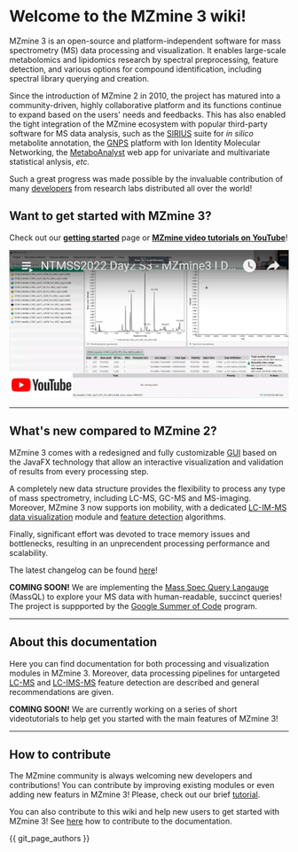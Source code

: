# Welcome to the MZmine 3 wiki!

MZmine 3 is an open-source and platform-independent software for mass spectrometry (MS) data
processing and visualization. It enables large-scale metabolomics and lipidomics research by
spectral preprocessing, feature detection, and various options for compound identification,
including spectral library querying and creation.

Since the introduction of MZmine 2 in 2010, the project has matured into a community-driven, highly
collaborative platform and its functions continue to expand based on the users' needs and feedbacks.
This has also enabled the tight integration of the MZmine ecosystem with popular third-party
software for MS data analysis, such as
the [SIRIUS](https://bio.informatik.uni-jena.de/software/sirius/) suite for _in silico_ metabolite
annotation, the [GNPS](https://gnps.ucsd.edu/ProteoSAFe/static/gnps-splash.jsp?redirect=auth)
platform with Ion Identity Molecular Networking, the [MetaboAnalyst](https://www.metaboanalyst.ca/)
web app for univariate and multivariate statistical anlysis, _etc._

Such a great progress was made possible by the invaluable contribution of
many [developers](https://github.com/mzmine/mzmine3/graphs/contributors) from research labs
distributed all over the world!

## Want to get started with MZmine 3? 
 
Check out our **[getting started](getting_started.md)** page or **[MZmine video tutorials on YouTube](https://www.youtube.com/@mzmineproject/playlists)**!

![Youtube channel](index-youtube-channel.png)
 
---

## What's new compared to MZmine 2?

MZmine 3 comes with a redesigned and fully customizable [GUI](main-window-overview.md) based on the
JavaFX technology that allow an interactive visualization and validation of results from every
processing step.

A completely new data structure provides the flexibility to process any type of mass spectrometry,
including LC-MS, GC-MS and MS-imaging. Moreover, MZmine 3 now supports ion mobility, with a
dedicated [LC-IM-MS data visualization](visualization_modules/ims_raw_data_overview/IM-data-visualisation.md)
module and [feature detection](workflows/imsworkflow/ion-mobility-data-processing-workflow.md)
algorithms.

Finally, significant effort was devoted to trace memory issues and bottlenecks, resulting in an
unprecendent processing performance and scalability.

The latest changelog can be found [here](changelog.md)!

**COMING SOON!** We are implementing
the [Mass Spec Query Langauge](https://github.com/rformassspectrometry/SpectraQL) (MassQL) to
explore your MS data with human-readable, succinct queries! The project is suppported by
the [Google Summer of Code](https://summerofcode.withgoogle.com/) program.


---

## About this documentation

Here you can find documentation for both processing and visualization modules in MZmine 3. Moreover,
data processing pipelines for untargeted [LC-MS](workflows/lcmsworkflow/lcms-workflow.md)
and [LC-IMS-MS](workflows/imsworkflow/ion-mobility-data-processing-workflow.md) feature detection
are described and general recommendations are given.

**COMING SOON!** We are currently working on a series of short videotutorials to help get you
started with the main features of MZmine 3!

---

## How to contribute

The MZmine community is always welcoming new developers and contributions! You can contribute by
improving existing modules or even adding new featurs in MZmine 3! Please, check out our
brief [tutorial](http://mzmine.github.io/development.html).

You can also contribute to this wiki and help new users to get started with MZmine 3!
See [here](contribute.md) how to contribute to the documentation.

{{ git_page_authors }}
